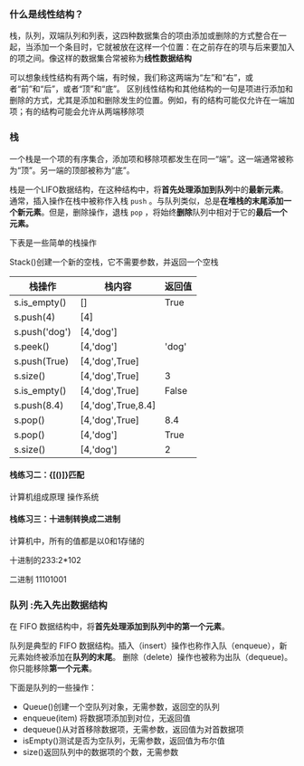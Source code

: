 ### 什么是线性结构？

栈，队列，双端队列和列表，这四种数据集合的项由添加或删除的方式整合在一起，当添加一个条目时，它就被放在这样一个位置：在之前存在的项与后来要加入的项之间。像这样的数据集合常被称为**线性数据结构**

可以想象线性结构有两个端，有时候，我们称这两端为“左”和“右”，或者“前”和“后”，或者“顶”和“底”。 区别线性结构和其他结构的一句是项进行添加和删除的方式，尤其是添加和删除发生的位置。例如，有的结构可能仅允许在一端加项；有的结构可能会允许从两端移除项

### 栈

一个栈是一个项的有序集合，添加项和移除项都发生在同一“端”。这一端通常被称为“顶”。另一端的顶部被称为“底”。

栈是一个LIFO数据结构，在这种结构中，将**首先处理添加到队列**中的**最新元素**。通常，插入操作在栈中被称作入栈 `push` 。与队列类似，总是**在堆栈的末尾添加一个新元素**。但是，删除操作，退栈 `pop` ，将始终**删除**队列中相对于它的**最后一个元素。**

下表是一些简单的栈操作

Stack()创建一个新的空栈，它不需要参数，并返回一个空栈

| 栈操作        | 栈内容             | 返回值 |
| ------------- | ------------------ | ------ |
| s.is_empty()  | []                 | True   |
| s.push(4)     | [4]                |        |
| s.push('dog') | [4,'dog']          |        |
| s.peek()      | [4,'dog']          | 'dog'  |
| s.push(True)  | [4,'dog',True]     |        |
| s.size()      | [4,'dog',True]     | 3      |
| s.is_empty()  | [4,'dog',True]     | False  |
| s.push(8.4)   | [4,'dog',True,8.4] |        |
| s.pop()       | [4,'dog',True]     | 8.4    |
| s.pop()       | [4,'dog']          | True   |
| s.size()      | [4,'dog']          | 2      |

#### 栈练习二：{[()]}匹配

计算机组成原理       操作系统        

#### 栈练习三：十进制转换成二进制

计算机中，所有的值都是以0和1存储的

十进制的233:2*102

二进制 11101001



### 队列 :先入先出数据结构

在 FIFO 数据结构中，将**首先处理添加到队列中的第一个元素**。

队列是典型的 FIFO 数据结构。插入（insert）操作也称作入队（enqueue），新元素始终被添加在**队列的末尾**。 删除（delete）操作也被称为出队（dequeue)。 你只能移除**第一个元素**。

下面是队列的一些操作：

- Queue()创建一个空队列对象，无需参数，返回空的队列
- enqueue(item) 将数据项添加到对位，无返回值
- dequeue()从对首移除数据项，无需参数，返回值为对首数据项
- isEmpty()测试是否为空队列，无需参数，返回值为布尔值
- size()返回队列中的数据项的个数，无需参数

